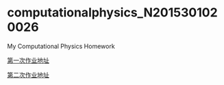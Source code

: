 # computationalphysics_N2015301020026
My Computational Physics Homework

[第一次作业地址](https://github.com/Cathayaliu/computationalphysics_N2015301020026/blob/master/first_homework.py)


[第二次作业地址](https://github.com/Cathayaliu/computationalphysics_N2015301020026/blob/master/demoanm.py)
